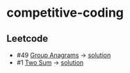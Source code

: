 ﻿# competitive-coding

## Leetcode
- #49 [Group Anagrams](https://leetcode.com/problems/group-anagrams/description/) -> [solution](https://github.com/anoopraju31/competitive-coding/tree/main/leetcode/49_groupAnagram) 
- #1 [Two Sum]() -> [solution](https://github.com/anoopraju31/competitive-coding/tree/main/leetcode/1_TwoSum)
